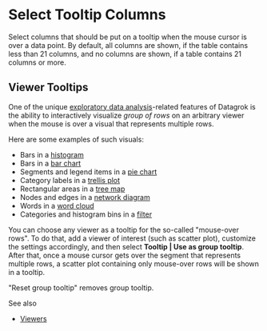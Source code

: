 <!-- TITLE: Select Tooltip Columns -->
<!-- SUBTITLE: -->

# Select Tooltip Columns

Select columns that should be put on a tooltip when the mouse cursor is over a data point. By default,
all columns are shown, if the table contains less than 21 columns, and no columns are shown, if a table
contains 21 columns or more.

## Viewer Tooltips

One of the unique [exploratory data analysis](exploratory-data-analysis.md)-related 
 features of Datagrok is the ability to interactively visualize
_group of rows_ on an arbitrary viewer when the mouse is over a visual that represents multiple rows.
 
Here are some examples of such visuals:
* Bars in a [histogram](../visualize/viewers/histogram.md)
* Bars in a [bar chart](../visualize/viewers/bar-chart.md)
* Segments and legend items in a [pie chart](../visualize/viewers/pie-chart.md)
* Category labels in a [trellis plot](../visualize/viewers/trellis-plot.md)
* Rectangular areas in a [tree map](../visualize/viewers/tree-map.md)
* Nodes and edges in a [network diagram](../visualize/viewers/network-diagram.md)
* Words in a [word cloud](../visualize/viewers/word-cloud.md)
* Categories and histogram bins in a [filter](../visualize/viewers/filters.md)

You can choose any viewer as a tooltip for the so-called "mouse-over rows". To do that, add a
viewer of interest (such as scatter plot), customize the settings accordingly, and then
select **Tooltip | Use as group tooltip**. After that, once a mouse cursor gets over the segment
that represents multiple rows, a scatter plot containing only mouse-over rows will be shown in a
tooltip. 

"Reset group tooltip" removes group tooltip.

See also
* [Viewers](../visualize/viewers.md)
